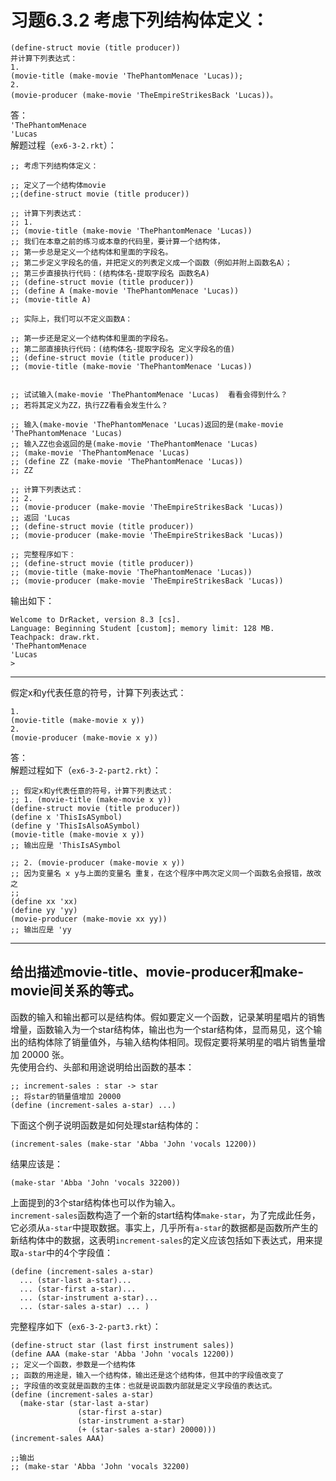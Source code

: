 # 习题6.3.2 考虑下列结构体定义：
```
(define-struct movie (title producer))
并计算下列表达式：
1.
(movie-title (make-movie 'ThePhantomMenace 'Lucas));
2.
(movie-producer (make-movie 'TheEmpireStrikesBack 'Lucas))。
```
答：  
`'ThePhantomMenace`  
`'Lucas`  
解题过程（`ex6-3-2.rkt`）：  
```
;; 考虑下列结构体定义：

;; 定义了一个结构体movie
;;(define-struct movie (title producer))

;; 计算下列表达式：
;; 1. 
;; (movie-title (make-movie 'ThePhantomMenace 'Lucas))
;; 我们在本章之前的练习或本章的代码里，要计算一个结构体，
;; 第一步总是定义一个结构体和里面的字段名。
;; 第二步定义字段名的值，并把定义的列表定义成一个函数（例如并附上函数名A）；
;; 第三步直接执行代码：(结构体名-提取字段名 函数名A)
;; (define-struct movie (title producer))
;; (define A (make-movie 'ThePhantomMenace 'Lucas))
;; (movie-title A)

;; 实际上，我们可以不定义函数A：

;; 第一步还是定义一个结构体和里面的字段名。
;; 第二部直接执行代码：(结构体名-提取字段名 定义字段名的值)
;; (define-struct movie (title producer))
;; (movie-title (make-movie 'ThePhantomMenace 'Lucas))


;; 试试输入(make-movie 'ThePhantomMenace 'Lucas)  看看会得到什么？
;; 若将其定义为ZZ，执行ZZ看看会发生什么？

;; 输入(make-movie 'ThePhantomMenace 'Lucas)返回的是(make-movie 'ThePhantomMenace 'Lucas)
;; 输入ZZ也会返回的是(make-movie 'ThePhantomMenace 'Lucas)
;; (make-movie 'ThePhantomMenace 'Lucas)
;; (define ZZ (make-movie 'ThePhantomMenace 'Lucas))
;; ZZ

;; 计算下列表达式：
;; 2. 
;; (movie-producer (make-movie 'TheEmpireStrikesBack 'Lucas))
;; 返回 'Lucas
;; (define-struct movie (title producer))
;; (movie-producer (make-movie 'TheEmpireStrikesBack 'Lucas))

;; 完整程序如下：
;; (define-struct movie (title producer))
;; (movie-title (make-movie 'ThePhantomMenace 'Lucas))
;; (movie-producer (make-movie 'TheEmpireStrikesBack 'Lucas))
```
输出如下：
```
Welcome to DrRacket, version 8.3 [cs].
Language: Beginning Student [custom]; memory limit: 128 MB.
Teachpack: draw.rkt.
'ThePhantomMenace
'Lucas
> 
```
---

假定x和y代表任意的符号，计算下列表达式：
```
1.
(movie-title (make-movie x y))
2.
(movie-producer (make-movie x y))
```
答：  
解题过程如下（`ex6-3-2-part2.rkt`）：  
```
;; 假定x和y代表任意的符号，计算下列表达式：
;; 1. (movie-title (make-movie x y))
(define-struct movie (title producer))
(define x 'ThisIsASymbol)
(define y 'ThisIsAlsoASymbol)
(movie-title (make-movie x y))
;; 输出应是 'ThisIsASymbol

;; 2. (movie-producer (make-movie x y))
;; 因为变量名 x y与上面的变量名 重复，在这个程序中两次定义同一个函数名会报错，故改之
;; 
(define xx 'xx)
(define yy 'yy)
(movie-producer (make-movie xx yy))
;; 输出应是 'yy
```
---
给出描述movie-title、movie-producer和make-movie间关系的等式。  
---
函数的输入和输出都可以是结构体。假如要定义一个函数，记录某明星唱片的销售增量，函数输入为一个star结构体，输出也为一个star结构体，显而易见，这个输出的结构体除了销量值外，与输入结构体相同。现假定要将某明星的唱片销售量增加 20000 张。  
先使用合约、头部和用途说明给出函数的基本：
```
;; increment-sales : star -> star
;; 将star的销量值增加 20000
(define (increment-sales a-star) ...)
```
下面这个例子说明函数是如何处理star结构体的：  
```
(increment-sales (make-star 'Abba 'John 'vocals 12200))
```
结果应该是：
```
(make-star 'Abba 'John 'vocals 32200))
```
上面提到的3个star结构体也可以作为输入。  
`increment-sales`函数构造了一个新的start结构体`make-star`，为了完成此任务，它必须从`a-star`中提取数据。事实上，几乎所有`a-star`的数据都是函数所产生的新结构体中的数据，这表明`increment-sales`的定义应该包括如下表达式，用来提取`a-star`中的4个字段值：
```
(define (increment-sales a-star)
  ... (star-last a-star)...
  ... (star-first a-star)...
  ... (star-instrument a-star)...
  ... (star-sales a-star) ... )
```
完整程序如下（`ex6-3-2-part3.rkt`）：  
```
(define-struct star (last first instrument sales))
(define AAA (make-star 'Abba 'John 'vocals 12200))
;; 定义一个函数，参数是一个结构体
;; 函数的用途是，输入一个结构体，输出还是这个结构体，但其中的字段值改变了
;; 字段值的改变就是函数的主体：也就是说函数内部就是定义字段值的表达式。
(define (increment-sales a-star)
  (make-star (star-last a-star)
               (star-first a-star)
               (star-instrument a-star)
               (+ (star-sales a-star) 20000)))
(increment-sales AAA)

;;输出
;; (make-star 'Abba 'John 'vocals 32200)
```
